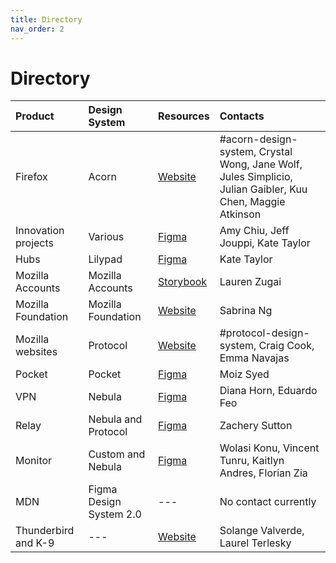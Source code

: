 ```yaml
---
title: Directory
nav_order: 2
---
```


# Directory

Product             | Design System           | Resources                               | Contacts
:-------------------|:------------------------|:----------------------------------------|:----------------------
Firefox             | Acorn                   | [Website](https://acorn.firefox.com)    | #acorn-design-system, Crystal Wong, Jane Wolf, Jules Simplicio, Julian Gaibler, Kuu Chen, Maggie Atkinson
Innovation projects | Various                 | [Figma](https://www.figma.com/file/N7YNSiDqV96IbrKZ9GLeDk/SOLO-Draft?type=design&node-id=291%3A2493&mode=design&t=Q04UO1ztULAMZ7fk-1)                                                               | Amy Chiu, Jeff Jouppi, Kate Taylor
Hubs                | Lilypad                 | [Figma](https://www.figma.com/files/887474606008184927/project/51273929)            | Kate Taylor
Mozilla Accounts    | Mozilla Accounts        | [Storybook](https://storage.googleapis.com/mozilla-storybooks-fxa/commits/latest/fxa-settings/index.html?path=/story/%E2%9C%A9design-guide-introduction--introduction)                              | Lauren Zugai
Mozilla Foundation  | Mozilla Foundation      | [Website](https://foundation.mozilla.org/en/docs/design/design-system/)                                                                                                                             | Sabrina Ng
Mozilla websites    | Protocol                | [Website](https://protocol.mozilla.com)                                             | #protocol-design-system, Craig Cook, Emma Navajas
Pocket              | Pocket                  | [Figma](https://www.figma.com/files/887474606008184927/team/1065726967405873029)    | Moiz Syed
VPN                 | Nebula                  | [Figma](https://www.figma.com/files/887474606008184927/project/55737299/Design-System?fuid=1113697483839481128)                                                                                     | Diana Horn, Eduardo Feo
Relay               | Nebula and Protocol     | [Figma](http://www.figma.com/file/41y1kGrI2zKv4kvfdJdAWW/Relay-Website)             | Zachery Sutton
Monitor             | Custom and Nebula       | [Figma](http://www.figma.com/file/CaEKIhvSJqf6KNIMzSkt40/Concepts-for-Monitor-MVP-Redesign)                   |  Wolasi Konu, Vincent Tunru, Kaitlyn Andres, Florian Zia
MDN                 | Figma Design System 2.0 | ---                                                                                 | No contact currently
Thunderbird and K-9 | ---                     | [Website](https://design.thunderbird.net/)                                          |  Solange Valverde, Laurel Terlesky
